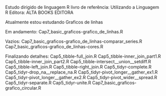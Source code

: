 Estudo dirigido de linguagem R
livro de referência: Utilizando a Linguagem R
Editora: ALTA BOOKS EDITORA

Atualmente estou estudando Graficos de linhas

Em andamento:
Cap7_basic_graficos-grafico_de_linhas.R

Vazios:
Cap7_basic_graficos-grafico_de_linhas-comparar_series.R
Cap7_basic_graficos-grafico_de_linhas-cores.R

Finalizando detalhes:
Cap5_tibble-full_join.R
Cap5_tibble-inner_join_part1.R
Cap5_tibble-inner_join_part2.R
Cap5_tibble-intersect__union__setdiff.R
Cap5_tibble-left_join.R
Cap5_tibble-right_join.R
Cap5_tidyr-complete.R
Cap5_tidyr-drop_na__replace_na.R
Cap5_tidyr-pivot_longer__gather_ex1.R
Cap5_tidyr-pivot_longer__gather_ex2.R
Cap5_tidyr-pivot_wider__spread.R
Cap5_tidyr-separate.R
Cap5_tidyr-unite.R
Cap7_basic_graficos-grafico_circular.R
